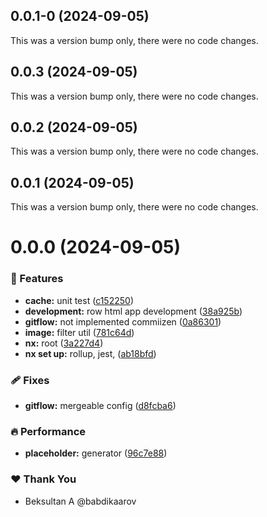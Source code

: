 ## 0.0.1-0 (2024-09-05)

This was a version bump only, there were no code changes.

## 0.0.3 (2024-09-05)

This was a version bump only, there were no code changes.

## 0.0.2 (2024-09-05)

This was a version bump only, there were no code changes.

## 0.0.1 (2024-09-05)

This was a version bump only, there were no code changes.

# 0.0.0 (2024-09-05)


### 🚀 Features

- **cache:** unit test ([c152250](https://github.com/babdikaarov/collagio/commit/c152250))
- **development:** row html app development ([38a925b](https://github.com/babdikaarov/collagio/commit/38a925b))
- **gitflow:** not implemented commiizen ([0a86301](https://github.com/babdikaarov/collagio/commit/0a86301))
- **image:** filter util ([781c64d](https://github.com/babdikaarov/collagio/commit/781c64d))
- **nx:** root ([3a227d4](https://github.com/babdikaarov/collagio/commit/3a227d4))
- **nx set up:** rollup, jest, ([ab18bfd](https://github.com/babdikaarov/collagio/commit/ab18bfd))

### 🩹 Fixes

- **gitflow:** mergeable config ([d8fcba6](https://github.com/babdikaarov/collagio/commit/d8fcba6))

### 🔥 Performance

- **placeholder:** generator ([96c7e88](https://github.com/babdikaarov/collagio/commit/96c7e88))

### ❤️  Thank You

- Beksultan A @babdikaarov